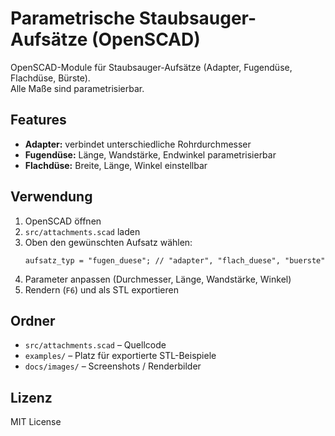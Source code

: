 # Parametrische Staubsauger-Aufsätze (OpenSCAD)

OpenSCAD-Module für Staubsauger-Aufsätze (Adapter, Fugendüse, Flachdüse, Bürste).  
Alle Maße sind parametrisierbar.

## Features
- **Adapter:** verbindet unterschiedliche Rohrdurchmesser
- **Fugendüse:** Länge, Wandstärke, Endwinkel parametrisierbar
- **Flachdüse:** Breite, Länge, Winkel einstellbar

## Verwendung
1. OpenSCAD öffnen
2. `src/attachments.scad` laden
3. Oben den gewünschten Aufsatz wählen:
   ```scad
   aufsatz_typ = "fugen_duese"; // "adapter", "flach_duese", "buerste"
   ```
4. Parameter anpassen (Durchmesser, Länge, Wandstärke, Winkel)
5. Rendern (`F6`) und als STL exportieren

## Ordner
- `src/attachments.scad` – Quellcode
- `examples/` – Platz für exportierte STL-Beispiele
- `docs/images/` – Screenshots / Renderbilder

## Lizenz
MIT License
